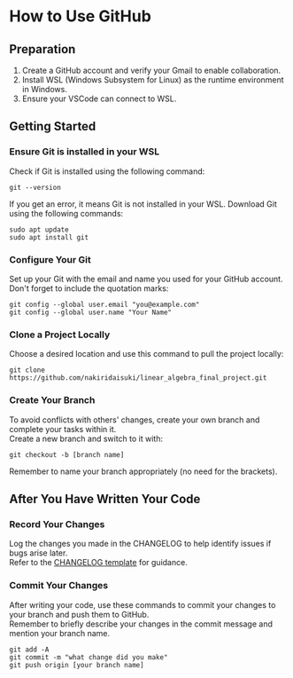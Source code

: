 # How to Use GitHub

## Preparation
1. Create a GitHub account and verify your Gmail to enable collaboration.
2. Install WSL (Windows Subsystem for Linux) as the runtime environment in Windows.
3. Ensure your VSCode can connect to WSL.

## Getting Started

### Ensure Git is installed in your WSL
Check if Git is installed using the following command:
```
git --version
```

If you get an error, it means Git is not installed in your WSL. Download Git using the following commands:
```
sudo apt update
sudo apt install git
```

### Configure Your Git
Set up your Git with the email and name you used for your GitHub account. \
Don't forget to include the quotation marks:
```
git config --global user.email "you@example.com"
git config --global user.name "Your Name"
```


### Clone a Project Locally
Choose a desired location and use this command to pull the project locally:
```
git clone https://github.com/nakiridaisuki/linear_algebra_final_project.git
```

### Create Your Branch
To avoid conflicts with others' changes, create your own branch and complete your tasks within it. \
Create a new branch and switch to it with:
```
git checkout -b [branch name]
```
Remember to name your branch appropriately (no need for the brackets).

## After You Have Written Your Code

### Record Your Changes
Log the changes you made in the CHANGELOG to help identify issues if bugs arise later.\
Refer to the [CHANGELOG template](./changelogtemplate.md) for guidance.

### Commit Your Changes
After writing your code, use these commands to commit your changes to your branch and push them to GitHub. \
Remember to briefly describe your changes in the commit message and mention your branch name.
```
git add -A
git commit -m "what change did you make"
git push origin [your branch name]
```